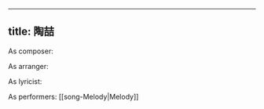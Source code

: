 
---
title: 陶喆
---
As composer: 

As arranger: 

As lyricist: 

As performers: [[song-Melody|Melody]]
